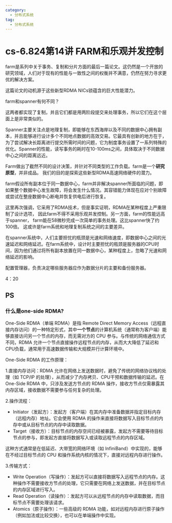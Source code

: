 ```yaml
---
category: 
  - 分布式系统
tag:
  - 分布式系统
---
```


# cs-6.824第14讲 FARM和乐观并发控制

farm是系列中关于事务、复制和分片方面的最后一篇论文。这仍然是一个开放的研究领域，人们对于现有的性能与一致性之间的权衡并不满意，仍然在努力寻求更优的解决方案。

这篇论文的动机源于这些新型RDMA NICs锁蕴含的巨大性能潜力。

farm和spanner有何不同？

这两者都实现了复制，并且它们都是用两阶段提交来处理事务，所以它们在这个层面上是非常类似的。

Spanner主要关注点是地理复制，即能够在东西海岸以及不同的数据中心拥有副本，并且能够进行设计多个不同地点数据的高效交易。它最具有创新的地方在于，为了尝试解决长距离进行提交所需时间的问题，它为制度事务设置了一系列特殊的优化。Spanner的性能，读写事务的耗时在10-100ms之间，具体取决于不同数据中心之间的距离远近。

Farm做出了截然不同的设计决策，并针对不同类型的工作负载。farm是一个**研究原型**，并非成品。 我们的目的是探索这些新型RDMA高速网络硬件的潜力。

farm假设所有副本位于同一数据中心，farm并非解决spanner所面临的问题，即如果整个数据中心发生故障，将会发生什么情况。其容错能力体现在应对个别故障或尝试在整座数据中心断电并恢复供电后进行恢复。

这里再次强调，它采用了RDMA技术，但是事实证明，RDMA在某种程度上严重限制了设计选项， 因此farm不得不采用乐观并发控制。另一方面，farm的性能远高于spanner， farm能在58微秒完成一次简单的事务处理。这比spanner快了约100倍。 这或许是farm系统和地理复制系统之间的主要差异。

在spanner系统中，人们主要担忧的瓶颈是光速和网络速度，即数据中心之间的光速延迟和网络延迟。在farm系统中，设计时主要担忧的瓶颈是服务器的CPU时间，因为他们通过将所有副本放置在同一数据中心，某种程度上，忽略了光速和网络延迟的影响。

配置管理器，负责决定哪些服务器应作为数据分片的主要和备份服务器。

4：20


## PS

### 什么是one-side RDMA?

One-Side RDMA（单端 RDMA）是指 Remote Direct Memory Access（远程直接内存访问）的一种特定形式，其中**一个节点**的计算机系统（通常称为客户端）能够直接访问另一个节点的内存，而无需对方的 CPU 参与。与传统的网络通信方式不同，RDMA 允许一个节点直接操作远程节点的内存，从而大大降低了延迟和CPU负载，通常用于高速数据传输和大规模并行计算环境中。

One-Side RDMA 的工作原理：

1.直接内存访问：RDMA 允许在网络上发送数据时，避免了传统的网络协议栈的处理（如 TCP/IP 的处理），从而减少了内存拷贝、CPU干预和数据传输的延迟。在 One-Side RDMA 中，只涉及发送方节点的 RDMA 操作，接收方节点仅需暴露其内存区域，接收数据不需要参与任何复杂的处理。

2.操作流程：

  - Initiator（发起方）：发起方（客户端）在其内存中准备数据并指定目标内存（远程内存）地址。它会使用 RDMA 的操作来直接将数据写入目标节点的内存中或从目标节点的内存中读取数据。
  - Target（接收方）：目标节点的内存空间已经被暴露，发起方不需要等待目标节点的参与，即发起方直接将数据写入或读取远程节点的内存区域。

  这种方式通常是在低延迟、大带宽的网络环境（如 InfiniBand）中实现的，能够在不经过目标节点的 CPU 和操作系统内核的情况下，直接对远程内存进行操作。

3.传输方式：

- Write Operation（写操作）：发起方可以直接将数据写入远程节点的内存。这种操作不需要接收方节点的处理，它只需要在网络上发送数据，并在目标节点的内存区域进行写入。
- Read Operation（读操作）：发起方可以从远程节点的内存中读取数据，而目标节点不需要处理该请求。
- Atomics（原子操作）：一些高级的 RDMA 功能，如对远程内存进行原子操作（例如加法或比较交换），也可以在单端操作中实现。